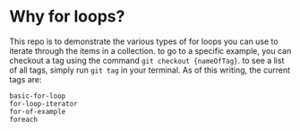 # Why for loops?

This repo is to demonstrate the various types of for loops you can use to 
iterate through the items in a collection. to go to a specific example, you
can checkout a tag using the command `git checkout {nameOfTag}`. to see a list
of all tags, simply run `git tag` in your terminal. As of this writing, the
current tags are: 
```
basic-for-loop
for-loop-iterator
for-of-example
foreach
```